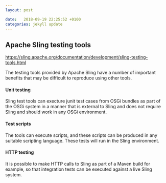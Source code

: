 ```yaml
---
layout: post

date:   2018-09-19 22:25:52 +0100
categories: jekyll update
---
```

Apache Sling testing tools
--------------------------

<https://sling.apache.org/documentation/development/sling-testing-tools.html>

The testing tools provided by Apache Sling have a number of important
benefits that may be difficult to reproduce using other tools.

#### Unit testing

Sling test tools can execture junit test cases from OSGi bundles as part
of the OSGi system in a manner that is external to Sling and does not
require Sling and should work in any OSGi environment.

#### Test scripts

The tools can execute scripts, and these scripts can be produced in any
suitable scripting language. These tests will run in the Sling
environment.

#### HTTP testing

It is possible to make HTTP calls to Sling as part of a Maven build for
example, so that integration tests can be executed against a live Sling
system.
